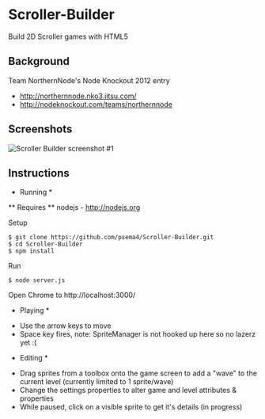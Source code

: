 Scroller-Builder
================

Build 2D Scroller games with HTML5

Background
----------

Team NorthernNode's Node Knockout 2012 entry

* http://northernnode.nko3.jitsu.com/
* http://nodeknockout.com/teams/northernnode

Screenshots
-----------

<img src="http://projects.psema4.com/scroller-builder/Scroller-Builder-ss1.png" alt="Scroller Builder screenshot #1" />

Instructions
------------

* Running *

** Requires ** nodejs - http://nodejs.org

Setup

    $ git clone https://github.com/psema4/Scroller-Builder.git
    $ cd Scroller-Builder
    $ npm install

Run

    $ node server.js

Open Chrome to http://localhost:3000/

* Playing *

- Use the arrow keys to move
- Space key fires, note: SpriteManager is not hooked up here so no lazerz yet :(

* Editing *
- Drag sprites from a toolbox onto the game screen to add a "wave" to the current level (currently limited to 1 sprite/wave)
- Change the settings properties to alter game and level attributes & properties
- While paused, click on a visible sprite to get it's details (in progress)

